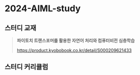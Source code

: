 # 2024-AIML-study

## 스터디 교재
> **파이토치 트랜스포머를 활용한 자연어 처리와 컴퓨터비전 심층학습**
>
> 
> https://product.kyobobook.co.kr/detail/S000209621433
>

## 스터디 커리큘럼

